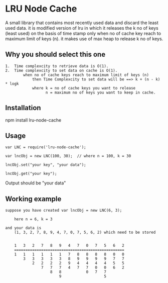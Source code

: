 LRU Node Cache
=========

A small library that contains most recently used data and discard the least used data. it is modified version of lru in which it releases the k no of keys (least used) on the basis of time stamp only when no of cache key reach to maximum limit of keys (n). it makes use of max heap to release k no of keys.

## Why you should select this one

	1.	Time complexcity to retrieve data is O(1).
	2.	Time complexcity to set data on cache is O(1).
			when no of cache keys reach to maximum limit of keys (n)
				then Time Complexcity to set data will be ==> k + (n - k) * logk
				where k = no of cache keys you want to release
				  	  n = maximum no of keys you want to keep in cache.

## Installation

  npm install lru-node-cache



## Usage

    var LNC = require('lru-node-cache');

    var lncObj = new LNC(100, 30);  // where n = 100, k = 30

    lncObj.set("your key", "your data");

    lncObj.get("your key");

Output should be "your data"

## Working example

	suppose you have created var lncObj = new LNC(6, 3);

		here n = 6, k = 3

	and your data is 
		(1, 3, 2, 7, 8, 9, 4, 7, 0, 7, 5, 6, 2) which need to be stored  


		1	3	2	7	8	9	4	7	0	7	5	6	2
		=================================================
		1	1	1	1	1	1	7	8	8	8	8	0	0
			3	3	3	3	3	8	9	9	9	9	7	7
				2	2	2	2	9	4	4	4	4	5	5
					7	7	7	4	7	7	0	0	6	2
						8	8			0	7	7
							9					5

  